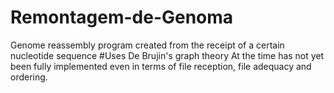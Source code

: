 # Remontagem-de-Genoma
  Genome reassembly program created from the receipt of a certain nucleotide sequence
#Uses De Brujin's graph theory
  At the time has not yet been fully implemented
  even in terms of file reception, file adequacy and ordering.
